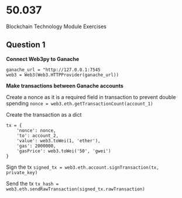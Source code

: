 # 50.037
Blockchain Technology Module Exercises

## Question 1
__Connect Web3py to Ganache__

```
ganache_url = "http://127.0.0.1:7545
web3 = Web3(Web3.HTTPProvider(ganache_url))
```

__Make transactions between Ganache accounts__

Create a nonce as it is a required field in transaction to prevent double spending
`nonce = web3.eth.getTransactionCount(account_1)`

Create the transaction as a dict
```
tx = {
	'nonce': nonce,
	'to': account_2,
	'value': web3.toWei(1, 'ether'),
	'gas': 2000000,
	'gasPrice': web3.toWei('50', 'gwei')
}

```

Sign the tx
`signed_tx = web3.eth.account.signTransaction(tx, private_key)`


Send the tx
`tx_hash = web3.eth.sendRawTransaction(signed_tx.rawTransaction)`





